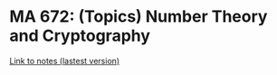 # MA 672: (Topics) Number Theory and Cryptography

[Link to notes (lastest version)](https://github.com/jiahuac/nt-crypto-notes/raw/master/crypto-notes.pdf)
